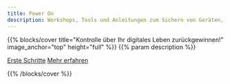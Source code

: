 ```yaml
---
title: Power On
description: Workshops, Tools und Anleitungen zum Sichern von Geräten, Umgehen von Überwachung und Wiedererlangen von Autonomie — besonders für Betroffene technologiegestützter Gewalt. Open-Source. Mehrsprachig. Gemeinschaftsprojekt.
---
```


{{% blocks/cover title="Kontrolle über Ihr digitales Leben zurückgewinnen!" image_anchor="top" height="full" %}}
{{% param description %}}

<a class="btn btn-lg btn-secondary" href="docs/anleitungen/">Erste Schritte</a>
<a class="btn btn-lg btn-primary me-3" href="uber-uns/">Mehr erfahren</a>

{{% /blocks/cover %}}